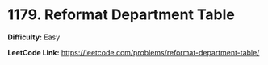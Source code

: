 # 1179. Reformat Department Table

**Difficulty:** Easy

**LeetCode Link:** https://leetcode.com/problems/reformat-department-table/

